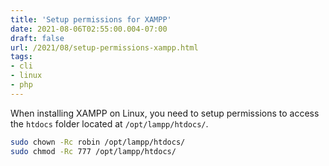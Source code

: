 ```yaml
---
title: 'Setup permissions for XAMPP'
date: 2021-08-06T02:55:00.004-07:00
draft: false
url: /2021/08/setup-permissions-xampp.html
tags: 
- cli
- linux
- php
---
```


When installing XAMPP on Linux, you need to setup permissions to access the `htdocs` folder located at `/opt/lampp/htdocs/`.

```bash
sudo chown -Rc robin /opt/lampp/htdocs/  
sudo chmod -Rc 777 /opt/lampp/htdocs/
```
